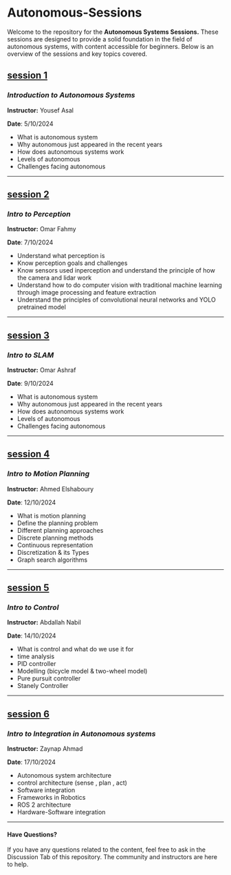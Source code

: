 # Autonomous-Sessions

Welcome to the repository for the **Autonomous Systems Sessions.** These sessions are designed to provide a solid foundation in the field of autonomous systems, with content accessible for beginners. Below is an overview of the sessions and key topics covered.

## [session  1 ](1.Intro/Introduction_to_autonomous_system.md)

### *Introduction to Autonomous Systems*

**Instructor:** Yousef Asal

**Date**: 5/10/2024

* What is autonomous system
* Why autonomous just appeared in the recent years
* How does autonomous systems work
* Levels of autonomous
* Challenges facing autonomous
---

## [session  2 ](2.Perception/perception.md)

### *Intro to Perception*

**Instructor:** Omar Fahmy

**Date**: 7/10/2024

* Understand what perception is
* Know perception goals and challenges
* Know sensors used inperception and understand the principle of how the camera and lidar work
* Understand how to do computer vision with traditional machine learning through image processing and feature extraction
* Understand the principles of convolutional neural networks and YOLO pretrained model
---

## [session  3](3.SLAM/SLAM.md)

### *Intro to SLAM*

**Instructor:** Omar Ashraf

**Date**: 9/10/2024

* What is autonomous system
* Why autonomous just appeared in the recent years
* How does autonomous systems work
* Levels of autonomous
* Challenges facing autonomous
---

## [session  4](4.motion_planning/motion_planning.md)

### *Intro to Motion Planning*

**Instructor:** Ahmed Elshaboury

**Date**: 12/10/2024

* What is motion planning
* Define the planning problem
* Different planning approaches
* Discrete planning methods
* Continuous representation
* Discretization & its Types
* Graph search algorithms
---

## [session  5](5.control/Control.md)

### *Intro to Control*

**Instructor:** Abdallah Nabil

**Date**: 14/10/2024

* What is control and what do we use it for
* time analysis
* PID controller
* Modelling (bicycle model & two-wheel model)
* Pure pursuit controller
* Stanely Controller
---

## [session  6](6.Integration/integration.md)

### *Intro to Integration in Autonomous systems*

**Instructor:** Zaynap Ahmad

**Date**: 17/10/2024

* Autonomous system architecture
* control architecture (sense , plan , act) 
* Software integration
* Frameworks in Robotics 
* ROS 2 architecture
* Hardware-Software integration
---

#### Have Questions?

If you have any questions related to the content, feel free to ask in the Discussion Tab of this repository. The community and instructors are here to help.

